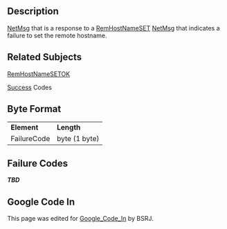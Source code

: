 ## Description

[NetMsg](IBME_GeometryService#NetMsg_Class "wikilink") that is a
response to a [RemHostNameSET](RemHostNameSET "wikilink")
[NetMsg](IBME_GeometryService#NetMsg_Class "wikilink") that indicates a
failure to set the remote hostname.

## Related Subjects

[RemHostNameSETOK](RemHostNameSETOK "wikilink")

[Success](Success "wikilink") Codes

## Byte Format

|             |               |
|-------------|---------------|
| **Element** | **Length**    |
| FailureCode | byte (1 byte) |

## Failure Codes

***TBD***

## Google Code In

This page was edited for [Google_Code_In](Google_Code_In "wikilink")
by BSRJ.